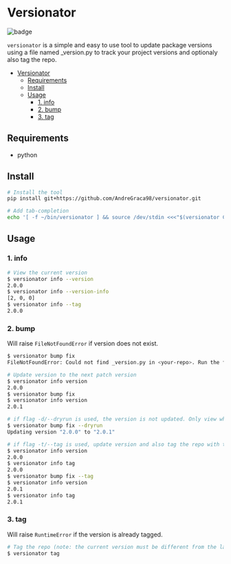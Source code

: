 # Versionator

![badge](https://img.shields.io/github/v/tag/AndreGraca98/version-updater?logo=python&logoColor=yellow&label=version)

`versionator` is a simple and easy to use tool to update package versions using a file named _version.py to track your project versions and optionaly also tag the repo.

- [Versionator](#versionator)
  - [Requirements](#requirements)
  - [Install](#install)
  - [Usage](#usage)
    - [1. info](#1-info)
    - [2. bump](#2-bump)
    - [3. tag](#3-tag)

## Requirements

- python

## Install

```bash
# Install the tool
pip install git+https://github.com/AndreGraca98/versionator.git

# Add tab-completion
echo '[ -f ~/bin/versionator ] && source /dev/stdin <<<"$(versionator COMPLETION INIT)"' >>~/.bash_completion
```

## Usage

### 1. info

  ```bash
  # View the current version
  $ versionator info --version
  2.0.0
  $ versionator info --version-info
  [2, 0, 0]
  $ versionator info --tag
  2.0.0
  ```

### 2. bump

Will raise `FileNotFoundError` if version does not exist.

```bash
$ versionator bump fix
FileNotFoundError: Could not find _version.py in <your-repo>. Run the following: echo '__version__ = "0.0.0"' > _version.py

# Update version to the next patch version
$ versionator info version
2.0.0
$ versionator bump fix
$ versionator info version
2.0.1

# if flag -d/--dryrun is used, the version is not updated. Only view what would happen
$ versionator bump fix --dryrun
Updating version "2.0.0" to "2.0.1"

# if flag -t/--tag is used, update version and also tag the repo with the version
$ versionator info version
2.0.0
$ versionator info tag
2.0.0
$ versionator bump fix --tag
$ versionator info version
2.0.1
$ versionator info tag
2.0.1
```

### 3. tag

Will raise `RuntimeError` if the version is already tagged.

```python
# Tag the repo (note: the current version must be different from the latest tag)
$ versionator tag
```
